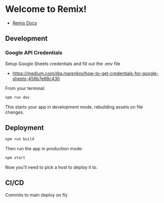 # Welcome to Remix!

- [Remix Docs](https://remix.run/docs)

## Development

### Google API Credentials

Setup Google Sheets credentials and fill out the .env file

- https://medium.com/@a.marenkov/how-to-get-credentials-for-google-sheets-456b7e88c430

From your terminal:

```sh
npm run dev
```

This starts your app in development mode, rebuilding assets on file changes.

## Deployment

```sh
npm run build
```

Then run the app in production mode:

```sh
npm start
```

Now you'll need to pick a host to deploy it to.

## CI/CD

Commits to main deploy on fly

